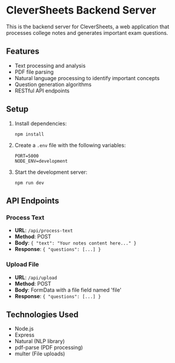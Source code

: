 # CleverSheets Backend Server

This is the backend server for CleverSheets, a web application that processes college notes and generates important exam questions.

## Features

- Text processing and analysis
- PDF file parsing
- Natural language processing to identify important concepts
- Question generation algorithms
- RESTful API endpoints

## Setup

1. Install dependencies:
   ```
   npm install
   ```

2. Create a `.env` file with the following variables:
   ```
   PORT=5000
   NODE_ENV=development
   ```

3. Start the development server:
   ```
   npm run dev
   ```

## API Endpoints

### Process Text

- **URL**: `/api/process-text`
- **Method**: POST
- **Body**: `{ "text": "Your notes content here..." }`
- **Response**: `{ "questions": [...] }`

### Upload File

- **URL**: `/api/upload`
- **Method**: POST
- **Body**: FormData with a file field named 'file'
- **Response**: `{ "questions": [...] }`

## Technologies Used

- Node.js
- Express
- Natural (NLP library)
- pdf-parse (PDF processing)
- multer (File uploads)